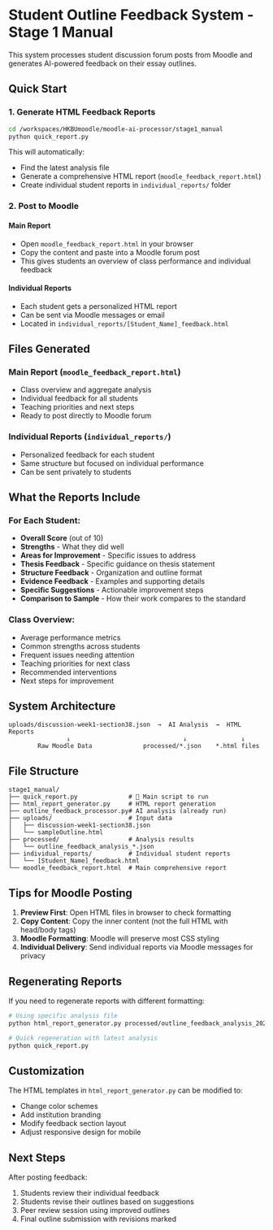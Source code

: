 # Student Outline Feedback System - Stage 1 Manual

This system processes student discussion forum posts from Moodle and generates AI-powered feedback on their essay outlines.

## Quick Start

### 1. Generate HTML Feedback Reports

```bash
cd /workspaces/HKBUmoodle/moodle-ai-processor/stage1_manual
python quick_report.py
```

This will automatically:
- Find the latest analysis file
- Generate a comprehensive HTML report (`moodle_feedback_report.html`)
- Create individual student reports in `individual_reports/` folder

### 2. Post to Moodle

#### Main Report
- Open `moodle_feedback_report.html` in your browser
- Copy the content and paste into a Moodle forum post
- This gives students an overview of class performance and individual feedback

#### Individual Reports  
- Each student gets a personalized HTML report
- Can be sent via Moodle messages or email
- Located in `individual_reports/[Student_Name]_feedback.html`

## Files Generated

### Main Report (`moodle_feedback_report.html`)
- Class overview and aggregate analysis
- Individual feedback for all students
- Teaching priorities and next steps
- Ready to post directly to Moodle forum

### Individual Reports (`individual_reports/`)
- Personalized feedback for each student
- Same structure but focused on individual performance
- Can be sent privately to students

## What the Reports Include

### For Each Student:
- **Overall Score** (out of 10)
- **Strengths** - What they did well
- **Areas for Improvement** - Specific issues to address
- **Thesis Feedback** - Specific guidance on thesis statement
- **Structure Feedback** - Organization and outline format
- **Evidence Feedback** - Examples and supporting details
- **Specific Suggestions** - Actionable improvement steps
- **Comparison to Sample** - How their work compares to the standard

### Class Overview:
- Average performance metrics
- Common strengths across students
- Frequent issues needing attention
- Teaching priorities for next class
- Recommended interventions
- Next steps for improvement

## System Architecture

```
uploads/discussion-week1-section38.json  →  AI Analysis  →  HTML Reports
                ↓                               ↓               ↓
        Raw Moodle Data              processed/*.json    *.html files
```

## File Structure

```
stage1_manual/
├── quick_report.py              # 🚀 Main script to run
├── html_report_generator.py     # HTML report generation
├── outline_feedback_processor.py# AI analysis (already run)
├── uploads/                     # Input data
│   ├── discussion-week1-section38.json
│   └── sampleOutline.html
├── processed/                   # Analysis results
│   └── outline_feedback_analysis_*.json
├── individual_reports/          # Individual student reports
│   └── [Student_Name]_feedback.html
└── moodle_feedback_report.html  # Main comprehensive report
```

## Tips for Moodle Posting

1. **Preview First**: Open HTML files in browser to check formatting
2. **Copy Content**: Copy the inner content (not the full HTML with head/body tags)
3. **Moodle Formatting**: Moodle will preserve most CSS styling
4. **Individual Delivery**: Send individual reports via Moodle messages for privacy

## Regenerating Reports

If you need to regenerate reports with different formatting:

```bash
# Using specific analysis file
python html_report_generator.py processed/outline_feedback_analysis_20250910_072551.json --output new_report.html --individual

# Quick regeneration with latest analysis
python quick_report.py
```

## Customization

The HTML templates in `html_report_generator.py` can be modified to:
- Change color schemes
- Add institution branding
- Modify feedback section layout
- Adjust responsive design for mobile

## Next Steps

After posting feedback:
1. Students review their individual feedback
2. Students revise their outlines based on suggestions
3. Peer review session using improved outlines
4. Final outline submission with revisions marked

